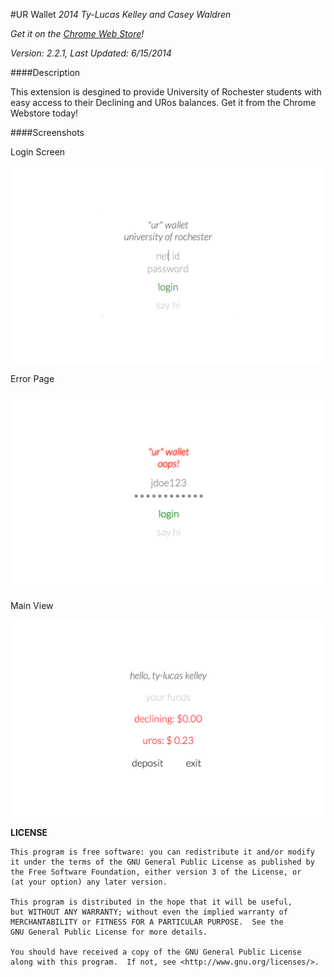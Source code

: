 #UR Wallet
_2014 Ty-Lucas Kelley and Casey Waldren_

_Get it on the [Chrome Web Store](https://chrome.google.com/webstore/detail/ur-wallet/mimeggmmcphbjpangefbghnfhbaaacnm)!_

_Version: 2.2.1, Last Updated: 6/15/2014_

####Description

This extension is desgined to provide University of Rochester students with easy access to their Declining and URos balances. Get it from the Chrome Webstore today!

####Screenshots

Login Screen

![One](img/login.png "One")

Error Page

![Two](img/oops.png "Two")

Main View

![Three](img/main.png "Three")

**LICENSE**

	This program is free software: you can redistribute it and/or modify
	it under the terms of the GNU General Public License as published by
	the Free Software Foundation, either version 3 of the License, or
	(at your option) any later version.

	This program is distributed in the hope that it will be useful,
	but WITHOUT ANY WARRANTY; without even the implied warranty of
	MERCHANTABILITY or FITNESS FOR A PARTICULAR PURPOSE.  See the
	GNU General Public License for more details.

	You should have received a copy of the GNU General Public License
	along with this program.  If not, see <http://www.gnu.org/licenses/>.
